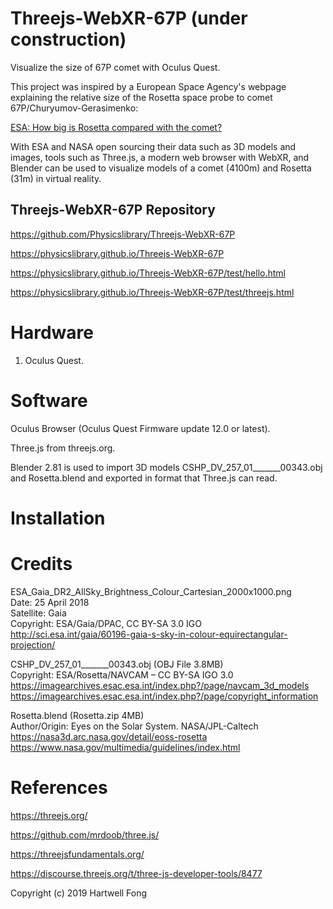 # Threejs-WebXR-67P (under construction)

Visualize the size of 67P comet with Oculus Quest.

This project was inspired by a European Space Agency's webpage explaining the relative size of the Rosetta space probe to comet 67P/Churyumov-Gerasimenko:
 
[ESA: How big is Rosetta compared with the comet?](http://sci.esa.int/rosetta/54831-how-big-is-rosetta-compared-with-the-comet/)
 
With ESA and NASA open sourcing their data such as 3D models and images, tools such as Three.js, a modern web browser with WebXR, and Blender can be used to visualize models of a comet (4100m) and Rosetta (31m) in virtual reality.

## Threejs-WebXR-67P Repository
https://github.com/Physicslibrary/Threejs-WebXR-67P

https://physicslibrary.github.io/Threejs-WebXR-67P

https://physicslibrary.github.io/Threejs-WebXR-67P/test/hello.html

https://physicslibrary.github.io/Threejs-WebXR-67P/test/threejs.html

# Hardware

1. Oculus Quest.<br>

# Software

Oculus Browser (Oculus Quest Firmware update 12.0 or latest).

Three.js from threejs.org.

Blender 2.81 is used to import 3D models CSHP_DV_257_01_______00343.obj and Rosetta.blend and exported in format that Three.js can read.

# Installation

# Credits
 
ESA_Gaia_DR2_AllSky_Brightness_Colour_Cartesian_2000x1000.png<br>
Date: 25 April 2018<br>
Satellite: Gaia<br>
Copyright: ESA/Gaia/DPAC, CC BY-SA 3.0 IGO<br>
http://sci.esa.int/gaia/60196-gaia-s-sky-in-colour-equirectangular-projection/<br>
 
CSHP_DV_257_01_______00343.obj (OBJ File 3.8MB)<br>
Copyright: ESA/Rosetta/NAVCAM – CC BY-SA IGO 3.0<br>
https://imagearchives.esac.esa.int/index.php?/page/navcam_3d_models<br>
https://imagearchives.esac.esa.int/index.php?/page/copyright_information<br>

Rosetta.blend (Rosetta.zip 4MB)<br>
Author/Origin: Eyes on the Solar System. NASA/JPL-Caltech<br>
https://nasa3d.arc.nasa.gov/detail/eoss-rosetta<br>
https://www.nasa.gov/multimedia/guidelines/index.html<br>

# References

https://threejs.org/

https://github.com/mrdoob/three.js/

https://threejsfundamentals.org/

https://discourse.threejs.org/t/three-js-developer-tools/8477

Copyright (c) 2019 Hartwell Fong
